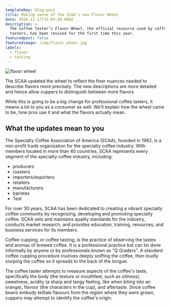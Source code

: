 ```yaml
---
templateKey: blog-post
title: Making sense of the SCAA’s new Flavor Wheel
date: 2016-12-17T15:04:10.000Z
description: >-
  The Coffee Taster’s Flavor Wheel, the official resource used by coffee
  tasters, has been revised for the first time this year.
featuredpost: false
featuredimage: /img/flavor_wheel.jpg
labels:
  - flavor
  - tasting
---
```


![flavor wheel](/img/flavor_wheel.jpg)

The SCAA updated the wheel to reflect the finer nuances needed to describe
flavors more precisely. The new descriptions are more detailed and hence allow
cuppers to distinguish between more flavors.

While this is going to be a big change for professional coffee tasters, it means
a lot to you as a consumer as well. We’ll explain how the wheel came to be, how
pros use it and what the flavors actually mean.

## What the updates mean to you

The Specialty Coffee Association of America (SCAA), founded in 1982, is a
non-profit trade organization for the specialty coffee industry. With members
located in more than 40 countries, SCAA represents every segment of the
specialty coffee industry, including:

- producers
- roasters
- importers/exporters
- retailers
- manufacturers
- baristas
- Test

For over 30 years, SCAA has been dedicated to creating a vibrant specialty
coffee community by recognizing, developing and promoting specialty coffee. SCAA
sets and maintains quality standards for the industry, conducts market research,
and provides education, training, resources, and business services for its
members.

Coffee cupping, or coffee tasting, is the practice of observing the tastes and
aromas of brewed coffee. It is a professional practice but can be done
informally by anyone or by professionals known as "Q Graders". A standard coffee
cupping procedure involves deeply sniffing the coffee, then loudly slurping the
coffee so it spreads to the back of the tongue.

The coffee taster attempts to measure aspects of the coffee's taste,
specifically the body (the texture or mouthfeel, such as oiliness), sweetness,
acidity (a sharp and tangy feeling, like when biting into an orange), flavour
(the characters in the cup), and aftertaste. Since coffee beans embody telltale
flavours from the region where they were grown, cuppers may attempt to identify
the coffee's origin.
